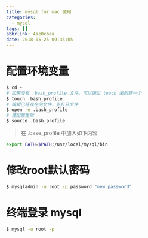 ```yaml
---
title: mysql for mac 使用
categories:
  - mysql
tags: []
abbrlink: 4ae0cbaa
date: 2018-05-25 09:35:05
---
```




# 配置环境变量

```sh
$ cd ~
# 如果没有 .bash_profile 文件，可以通过 touch 来创建一个
$ touch .bash_profile
# 编辑已经存在的文件，先打开文件
$ open -e .bash_profile
# 使配置生效
$ source .bash_profile
```

> 在 .base_profile 中加入如下内容

```sh
export PATH=$PATH:/usr/local/mysql/bin
```



<!-- more -->



# 修改root默认密码

```bash
$ mysqladmin -u root -p password "new password"
```



# 终端登录 mysql

```sh
$ mysql -u root -p
```

